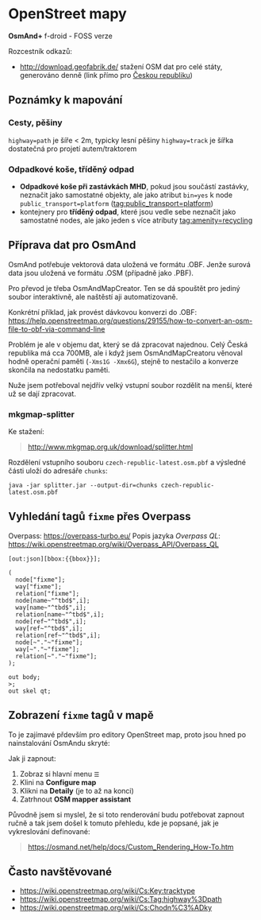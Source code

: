 # OpenStreet mapy

**OsmAnd+**
f-droid - FOSS verze 

Rozcestník odkazů:
* http://download.geofabrik.de/
  stažení OSM dat pro celé státy, generováno denně (link přímo pro [Českou republiku](http://download.geofabrik.de/europe/czech-republic.html))


## Poznámky k mapování

### Cesty, pěšiny
`highway=path` je šíře < 2m, typicky lesní pěšiny
`highway=track` je šířka dostatečná pro projetí autem/traktorem

### Odpadkové koše, tříděný odpad

* **Odpadkové koše při zastávkách MHD**, pokud jsou součástí zastávky, neznačit jako samostatné objekty, ale jako atribut `bin=yes` k node `public_transport=platform` ([tag:public_transport=platform](https://wiki.openstreetmap.org/wiki/Cs:Tag:public_transport%3Dplatform))
* kontejnery pro **tříděný odpad**, které jsou vedle sebe neznačit jako samostatné nodes, ale jako jeden s více atributy [tag:amenity=recycling](https://wiki.openstreetmap.org/wiki/Cs:Tag:amenity%3Drecycling)


## Příprava dat pro OsmAnd
OsmAnd potřebuje vektorová data uložená ve formátu .OBF. Jenže surová data jsou uložená ve formátu .OSM (případně jako .PBF).

Pro převod je třeba OsmAndMapCreator. Ten se dá spouštět pro jediný soubor interaktivně, ale naštěstí aji automatizovaně.

Konkrétní příklad, jak provést dávkovou konverzi do .OBF:
https://help.openstreetmap.org/questions/29155/how-to-convert-an-osm-file-to-obf-via-command-line

Problém je ale v objemu dat, který se dá zpracovat najednou. Celý Česká republika má cca 700MB, ale i když jsem OsmAndMapCreatoru věnoval hodně operační paměti (`-Xms1G -Xmx6G`), stejně to nestačilo a konverze skončila na nedostatku paměti.

Nuže jsem potřeboval nejdřív velký vstupní soubor rozdělit na menší, které už se dají zpracovat.

### mkgmap-splitter
Ke stažení:

> http://www.mkgmap.org.uk/download/splitter.html

Rozdělení vstupního souboru `czech-republic-latest.osm.pbf` a výsledné části uloží do adresáře `chunks`:
```
java -jar splitter.jar --output-dir=chunks czech-republic-latest.osm.pbf
```


## Vyhledání tagů `fixme` přes Overpass
Overpass: https://overpass-turbo.eu/
Popis jazyka *Overpass QL*: https://wiki.openstreetmap.org/wiki/Overpass_API/Overpass_QL
```
[out:json][bbox:{{bbox}}];

(
  node["fixme"];
  way["fixme"];
  relation["fixme"];
  node[name~"^tbd$",i];
  way[name~"^tbd$",i];
  relation[name~"^tbd$",i];
  node[ref~"^tbd$",i];
  way[ref~"^tbd$",i];
  relation[ref~"^tbd$",i];
  node[~"."~"fixme"];
  way[~"."~"fixme"];
  relation[~"."~"fixme"];
);

out body;
>;
out skel qt;
```


## Zobrazení `fixme` tagů v mapě

To je zajímavé přdevším pro editory OpenStreet map, proto jsou hned po nainstalování OsmAndu skryté:

Jak ji zapnout:
1. Zobraz si hlavní menu `☰`
2. Klini na **Configure map**
3. Klikni na **Detaily** (je to až na konci)
4. Zatrhnout **OSM mapper assistant**

Původně jsem si myslel, že si toto renderování budu potřebovat zapnout ručně a tak jsem došel k tomuto přehledu, kde je popsané, jak je vykreslování definované:
> https://osmand.net/help/docs/Custom_Rendering_How-To.htm


## Často navštěvované

* https://wiki.openstreetmap.org/wiki/Cs:Key:tracktype
* https://wiki.openstreetmap.org/wiki/Cs:Tag:highway%3Dpath
* https://wiki.openstreetmap.org/wiki/Cs:Chodn%C3%ADky
